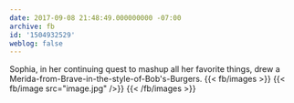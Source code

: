 ```yaml
---
date: 2017-09-08 21:48:49.000000000 -07:00
archive: fb
id: '1504932529'
weblog: false
---
```


Sophia, in her continuing quest to mashup all her favorite things, drew a Merida-from-Brave-in-the-style-of-Bob's-Burgers. 
{{< fb/images >}}
{{< fb/image src="image.jpg" />}}
{{< /fb/images >}}
